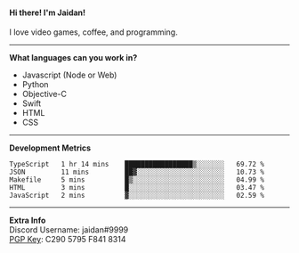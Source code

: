 #### Hi there! I'm Jaidan!
I love video games, coffee, and programming.

---
**What languages can you work in?**<br>
- Javascript (Node or Web)
- Python
- Objective-C
- Swift
- HTML
- CSS

---
**Development Metrics**<br>
<!--START_SECTION:waka-->
```text
TypeScript   1 hr 14 mins    █████████████████▒░░░░░░░   69.72 % 
JSON         11 mins         ██▓░░░░░░░░░░░░░░░░░░░░░░   10.73 % 
Makefile     5 mins          █▒░░░░░░░░░░░░░░░░░░░░░░░   04.99 % 
HTML         3 mins          █░░░░░░░░░░░░░░░░░░░░░░░░   03.47 % 
JavaScript   2 mins          ▓░░░░░░░░░░░░░░░░░░░░░░░░   02.59 % 
```
<!--END_SECTION:waka-->

---
**Extra Info**<br>
Discord Username: jaidan#9999  
[PGP Key](https://keybase.io/monotrix/pgp_keys.asc): C290 5795 F841 8314
